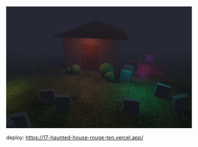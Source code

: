 <img src="./outcome.png" width="600px"></img>

deploy: https://17-haunted-house-rouge-ten.vercel.app/
